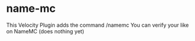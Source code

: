 # name-mc
This Velocity Plugin adds the command /namemc
You can verify your like on NameMC (does nothing yet)
